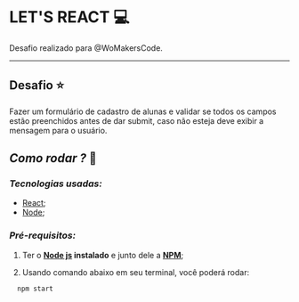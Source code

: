 # LET'S REACT 💻
Desafio realizado para @WoMakersCode.

******

## Desafio ⭐️

Fazer um formulário de cadastro de alunas e validar se todos os campos estão preenchidos antes de dar submit, caso não esteja deve exibir a mensagem para o usuário.

## *Como rodar ?* 🚀
### *Tecnologias usadas:*
- [React](https://pt-br.reactjs.org/);
- [Node](https://nodejs.org/en/);

###  *Pré-requisitos:*
1. Ter o **[Node js](https://nodejs.org/en/) instalado** e junto dele a **[NPM](https://www.npmjs.com/)**;

2. Usando comando abaixo em seu terminal, você poderá rodar:

```
  npm start
```
